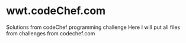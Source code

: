 # wwt.codeChef.com
Solutions from codeChef  programming challenge
Here I will put all files from challenges from codechef.com
